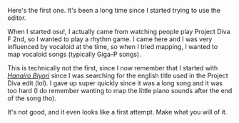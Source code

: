 Here's the first one.  It's been a long time since I started trying to use the editor.

When I started osu!, I actually came from watching people play Project Diva F 2nd, so I wanted to play a rhythm game.
I came here and I was very influenced by vocaloid at the time, so when I tried mapping, I wanted to map vocaloid songs (typically Giga-P songs).

This is technically not the first, since I now remember that I started with [*Hanairo Biyori*](https://osu.ppy.sh/beatmapsets/143397#osu/509510) since I was searching for the english title used in the Project Diva edit (lol).  I gave up super quickly since it was a long song and it was too hard (I do remember wanting to map the little piano sounds after the end of the song tho).

It's not good, and it even looks like a first attempt.  Make what you will of it.
